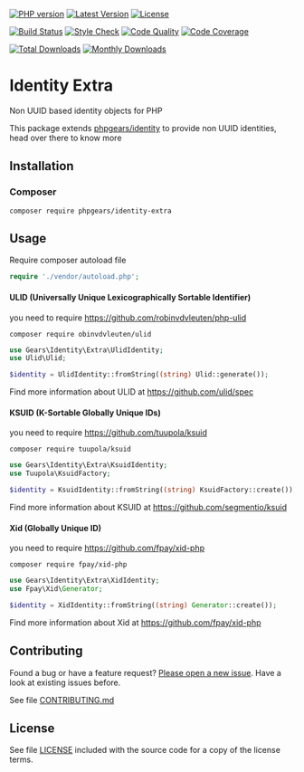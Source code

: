 [![PHP version](https://img.shields.io/badge/PHP-%3E%3D7.1-8892BF.svg?style=flat-square)](http://php.net)
[![Latest Version](https://img.shields.io/packagist/v/phpgears/identity-extra.svg?style=flat-square)](https://packagist.org/packages/phpgears/identity-extra)
[![License](https://img.shields.io/github/license/phpgears/identity-extra.svg?style=flat-square)](https://github.com/phpgears/identity-extra/blob/master/LICENSE)

[![Build Status](https://img.shields.io/travis/phpgears/identity-extra.svg?style=flat-square)](https://travis-ci.org/phpgears/identity-extra)
[![Style Check](https://styleci.io/repos/188494857/shield)](https://styleci.io/repos/188494857)
[![Code Quality](https://img.shields.io/scrutinizer/g/phpgears/identity-extra.svg?style=flat-square)](https://scrutinizer-ci.com/g/phpgears/identity-extra)
[![Code Coverage](https://img.shields.io/coveralls/phpgears/identity-extra.svg?style=flat-square)](https://coveralls.io/github/phpgears/identity-extra)

[![Total Downloads](https://img.shields.io/packagist/dt/phpgears/identity-extra.svg?style=flat-square)](https://packagist.org/packages/phpgears/identity-extra/stats)
[![Monthly Downloads](https://img.shields.io/packagist/dm/phpgears/identity-extra.svg?style=flat-square)](https://packagist.org/packages/phpgears/identity-extra/stats)

# Identity Extra

Non UUID based identity objects for PHP

This package extends [phpgears/identity](https://github.com/phpgears/identity) to provide non UUID identities, head over there to know more

## Installation

### Composer

```
composer require phpgears/identity-extra
```

## Usage

Require composer autoload file

```php
require './vendor/autoload.php';
```

#### ULID (Universally Unique Lexicographically Sortable Identifier)

you need to require https://github.com/robinvdvleuten/php-ulid

```
composer require obinvdvleuten/ulid
```

```php
use Gears\Identity\Extra\UlidIdentity;
use Ulid\Ulid;

$identity = UlidIdentity::fromString((string) Ulid::generate());
```

Find more information about ULID at https://github.com/ulid/spec

#### KSUID (K-Sortable Globally Unique IDs)

you need to require https://github.com/tuupola/ksuid

```
composer require tuupola/ksuid
```

```php
use Gears\Identity\Extra\KsuidIdentity;
use Tuupola\KsuidFactory;

$identity = KsuidIdentity::fromString((string) KsuidFactory::create());
```

Find more information about KSUID at https://github.com/segmentio/ksuid

#### Xid (Globally Unique ID)

you need to require https://github.com/fpay/xid-php

```
composer require fpay/xid-php
```

```php
use Gears\Identity\Extra\XidIdentity;
use Fpay\Xid\Generator;

$identity = XidIdentity::fromString((string) Generator::create());
```

Find more information about Xid at https://github.com/fpay/xid-php

## Contributing

Found a bug or have a feature request? [Please open a new issue](https://github.com/phpgears/identity-extra/issues). Have a look at existing issues before.

See file [CONTRIBUTING.md](https://github.com/phpgears/identity-extra/blob/master/CONTRIBUTING.md)

## License

See file [LICENSE](https://github.com/phpgears/identity-extra/blob/master/LICENSE) included with the source code for a copy of the license terms.
